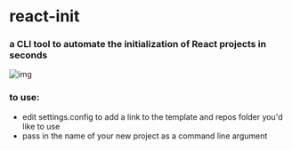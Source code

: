 # react-init
### a CLI tool to automate the initialization of React projects in seconds
![img](https://imgur.com/vUdI9Ca)
### to use:
- edit settings.config to add a link to the template and repos folder you'd like to use
- pass in the name of your new project as a command line argument
